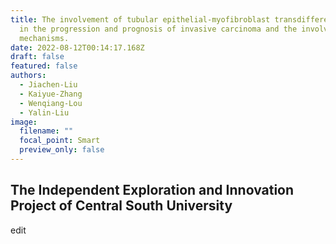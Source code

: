 ```yaml
---
title: The involvement of tubular epithelial-myofibroblast transdifferentiation
  in the progression and prognosis of invasive carcinoma and the involved
  mechanisms.
date: 2022-08-12T00:14:17.168Z
draft: false
featured: false
authors:
  - Jiachen-Liu
  - Kaiyue-Zhang
  - Wenqiang-Lou
  - Yalin-Liu
image:
  filename: ""
  focal_point: Smart
  preview_only: false
---
```

<!--StartFragment-->

## The Independent Exploration and Innovation Project of Central South University

edit



<!--EndFragment-->